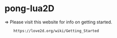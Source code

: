 # pong-lua2D

=> Please visit this website for info on getting started.
```
    https://love2d.org/wiki/Getting_Started
```